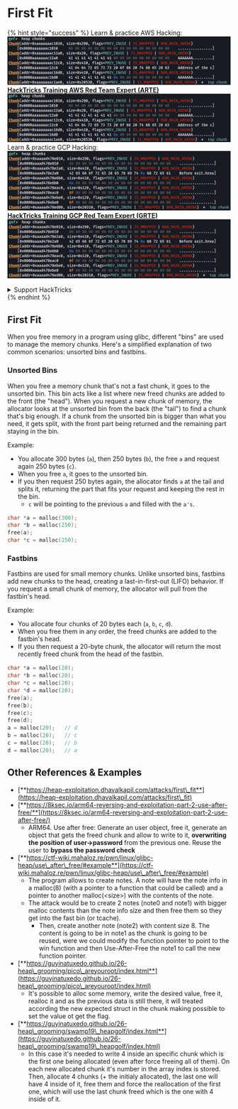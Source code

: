 # First Fit

{% hint style="success" %}
Learn & practice AWS Hacking:<img src="/.gitbook/assets/image.png" alt="" data-size="line">[**HackTricks Training AWS Red Team Expert (ARTE)**](https://training.hacktricks.xyz/courses/arte)<img src="/.gitbook/assets/image.png" alt="" data-size="line">\
Learn & practice GCP Hacking: <img src="/.gitbook/assets/image (2).png" alt="" data-size="line">[**HackTricks Training GCP Red Team Expert (GRTE)**<img src="/.gitbook/assets/image (2).png" alt="" data-size="line">](https://training.hacktricks.xyz/courses/grte)

<details>

<summary>Support HackTricks</summary>

* Check the [**subscription plans**](https://github.com/sponsors/carlospolop)!
* **Join the** 💬 [**Discord group**](https://discord.gg/hRep4RUj7f) or the [**telegram group**](https://t.me/peass) or **follow** us on **Twitter** 🐦 [**@hacktricks\_live**](https://twitter.com/hacktricks\_live)**.**
* **Share hacking tricks by submitting PRs to the** [**HackTricks**](https://github.com/carlospolop/hacktricks) and [**HackTricks Cloud**](https://github.com/carlospolop/hacktricks-cloud) github repos.

</details>
{% endhint %}

## **First Fit**

When you free memory in a program using glibc, different "bins" are used to manage the memory chunks. Here's a simplified explanation of two common scenarios: unsorted bins and fastbins.

### Unsorted Bins

When you free a memory chunk that's not a fast chunk, it goes to the unsorted bin. This bin acts like a list where new freed chunks are added to the front (the "head"). When you request a new chunk of memory, the allocator looks at the unsorted bin from the back (the "tail") to find a chunk that's big enough. If a chunk from the unsorted bin is bigger than what you need, it gets split, with the front part being returned and the remaining part staying in the bin.

Example:

* You allocate 300 bytes (`a`), then 250 bytes (`b`), the free `a` and request again 250 bytes (`c`).
* When you free `a`, it goes to the unsorted bin.
* If you then request 250 bytes again, the allocator finds `a` at the tail and splits it, returning the part that fits your request and keeping the rest in the bin.
  * `c` will be pointing to the previous `a` and filled with the `a's`.

```c
char *a = malloc(300);
char *b = malloc(250);
free(a);
char *c = malloc(250);
```

### Fastbins

Fastbins are used for small memory chunks. Unlike unsorted bins, fastbins add new chunks to the head, creating a last-in-first-out (LIFO) behavior. If you request a small chunk of memory, the allocator will pull from the fastbin's head.

Example:

* You allocate four chunks of 20 bytes each (`a`, `b`, `c`, `d`).
* When you free them in any order, the freed chunks are added to the fastbin's head.
* If you then request a 20-byte chunk, the allocator will return the most recently freed chunk from the head of the fastbin.

```c
char *a = malloc(20);
char *b = malloc(20);
char *c = malloc(20);
char *d = malloc(20);
free(a);
free(b);
free(c);
free(d);
a = malloc(20);   // d
b = malloc(20);   // c
c = malloc(20);   // b
d = malloc(20);   // a
```

## Other References & Examples

* [**https://heap-exploitation.dhavalkapil.com/attacks/first\_fit**](https://heap-exploitation.dhavalkapil.com/attacks/first\_fit)
* [**https://8ksec.io/arm64-reversing-and-exploitation-part-2-use-after-free/**](https://8ksec.io/arm64-reversing-and-exploitation-part-2-use-after-free/)
  * ARM64. Use after free: Generate an user object, free it, generate an object that gets the freed chunk and allow to write to it, **overwriting the position of user->password** from the previous one. Reuse the user to **bypass the password check**
* [**https://ctf-wiki.mahaloz.re/pwn/linux/glibc-heap/use\_after\_free/#example**](https://ctf-wiki.mahaloz.re/pwn/linux/glibc-heap/use\_after\_free/#example)
  * The program allows to create notes. A note will have the note info in a malloc(8) (with a pointer to a function that could be called) and a pointer to another malloc(\<size>) with the contents of the note.
  * The attack would be to create 2 notes (note0 and note1) with bigger malloc contents than the note info size and then free them so they get into the fast bin (or tcache).
    * Then, create another note (note2) with content size 8. The content is going to be in note1 as the chunk is going to be reused, were we could modify the function pointer to point to the win function and then Use-After-Free the note1 to call the new function pointer.
* [**https://guyinatuxedo.github.io/26-heap\_grooming/pico\_areyouroot/index.html**](https://guyinatuxedo.github.io/26-heap\_grooming/pico\_areyouroot/index.html)
  * It's possible to alloc some memory, write the desired value, free it, realloc it and as the previous data is still there, it will treated according the new expected struct in the chunk making possible to set the value ot get the flag.
* [**https://guyinatuxedo.github.io/26-heap\_grooming/swamp19\_heapgolf/index.html**](https://guyinatuxedo.github.io/26-heap\_grooming/swamp19\_heapgolf/index.html)
  * In this case it's needed to write 4 inside an specific chunk which is the first one being allocated (even after force freeing all of them). On each new allocated chunk it's number in the array index is stored. Then, allocate 4 chunks (+ the initialy allocated), the last one will have 4 inside of it, free them and force the reallocation of the first one, which will use the last chunk freed which is the one with 4 inside of it.
